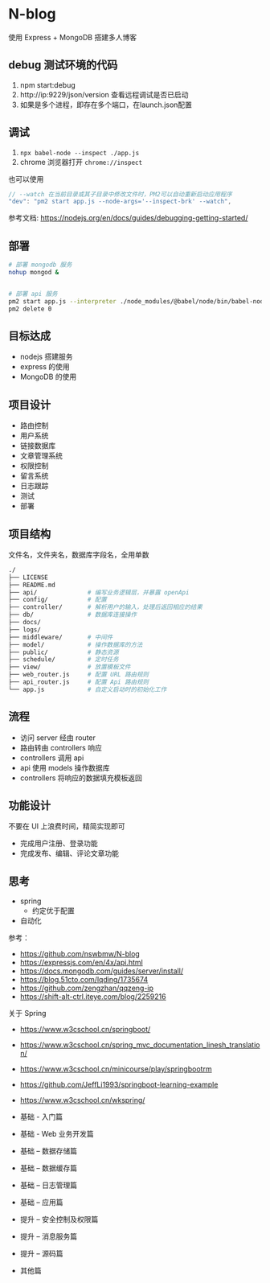 # N-blog

使用 Express + MongoDB 搭建多人博客

## debug 测试环境的代码

1. npm start:debug
2. http://ip:9229/json/version 查看远程调试是否已启动
3. 如果是多个进程，即存在多个端口，在launch.json配置

## 调试

1. `npx babel-node --inspect ./app.js`
2. chrome 浏览器打开 `chrome://inspect`

也可以使用

```js
// --watch 在当前目录或其子目录中修改文件时，PM2可以自动重新启动应用程序
"dev": "pm2 start app.js --node-args='--inspect-brk' --watch",
```

参考文档: https://nodejs.org/en/docs/guides/debugging-getting-started/

## 部署

```bash
# 部署 mongodb 服务
nohup mongod &


# 部署 api 服务
pm2 start app.js --interpreter ./node_modules/@babel/node/bin/babel-node.js
pm2 delete 0
```

## 目标达成

- nodejs 搭建服务
- express 的使用
- MongoDB 的使用

## 项目设计

- 路由控制
- 用户系统
- 链接数据库
- 文章管理系统
- 权限控制
- 留言系统
- 日志跟踪
- 测试
- 部署

## 项目结构

文件名，文件夹名，数据库字段名，全用单数

```bash
./
├── LICENSE
├── README.md
├── api/              # 编写业务逻辑层，并暴露 openApi
├── config/           # 配置
├── controller/       # 解析用户的输入，处理后返回相应的结果
├── db/               # 数据库连接操作
├── docs/
├── logs/
├── middleware/       # 中间件
├── model/            # 操作数据库的方法
├── public/           # 静态资源
├── schedule/         # 定时任务
├── view/             # 放置模板文件
├── web_router.js     # 配置 URL 路由规则
├── api_router.js     # 配置 Api 路由规则
└── app.js            # 自定义启动时的初始化工作
```

## 流程

- 访问 server 经由 router
- 路由转由 controllers 响应
- controllers 调用 api
- api 使用 models 操作数据库
- controllers 将响应的数据填充模板返回

## 功能设计

不要在 UI 上浪费时间，精简实现即可

- 完成用户注册、登录功能
- 完成发布、编辑、评论文章功能

## 思考

- spring
  - 约定优于配置
- 自动化

参考：

- https://github.com/nswbmw/N-blog
- https://expressjs.com/en/4x/api.html
- https://docs.mongodb.com/guides/server/install/
- https://blog.51cto.com/lqding/1735674
- https://github.com/zengzhan/qqzeng-ip
- https://shift-alt-ctrl.iteye.com/blog/2259216

关于 Spring

- https://www.w3cschool.cn/springboot/
- https://www.w3cschool.cn/spring_mvc_documentation_linesh_translation/
- https://www.w3cschool.cn/minicourse/play/springbootrm
- https://github.com/JeffLi1993/springboot-learning-example
- https://www.w3cschool.cn/wkspring/

- 基础 - 入门篇
- 基础 - Web 业务开发篇
- 基础 – 数据存储篇
- 基础 – 数据缓存篇
- 基础 – 日志管理篇
- 基础 – 应用篇
- 提升 – 安全控制及权限篇
- 提升 – 消息服务篇
- 提升 – 源码篇
- 其他篇
